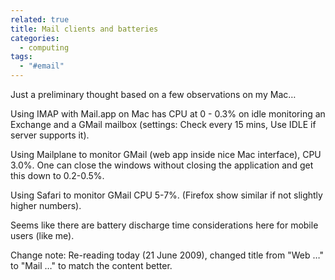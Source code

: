```yaml
---
related: true
title: Mail clients and batteries
categories:
  - computing
tags:
  - "#email"
---
```

Just a preliminary thought based on a few observations on my Mac…

Using IMAP with Mail.app on Mac has CPU at 0 - 0.3% on idle monitoring an
Exchange and a GMail mailbox (settings: Check every 15 mins, Use IDLE if
server supports it).

Using Mailplane to monitor GMail (web app inside nice Mac interface), CPU
3.0%. One can close the windows without closing the application and get this
down to 0.2-0.5%.

Using Safari to monitor GMail CPU 5-7%. (Firefox show similar if not slightly
higher numbers).

Seems like there are battery discharge time considerations here for mobile
users (like me).

Change note: Re-reading today (21 June 2009), changed title from "Web …" to
"Mail …" to match the content better.


